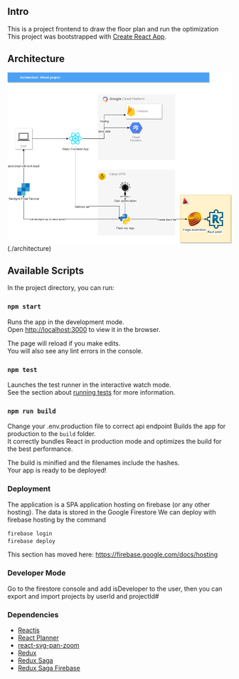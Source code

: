 ## Intro
This is a project frontend to draw the floor plan and run the optimization
This project was bootstrapped with [Create React App](https://github.com/facebook/create-react-app).

## Architecture
![Architecture diagram](docs/architecture.png)(./architecture)

## Available Scripts

In the project directory, you can run:

### `npm start`

Runs the app in the development mode.<br>
Open [http://localhost:3000](http://localhost:3000) to view it in the browser.

The page will reload if you make edits.<br>
You will also see any lint errors in the console.

### `npm test`

Launches the test runner in the interactive watch mode.<br>
See the section about [running tests](https://facebook.github.io/create-react-app/docs/running-tests) for more information.

### `npm run build`

Change your .env.production file to correct api endpoint
Builds the app for production to the `build` folder.<br>
It correctly bundles React in production mode and optimizes the build for the best performance.

The build is minified and the filenames include the hashes.<br>
Your app is ready to be deployed!


### Deployment

The application is a SPA application hosting on firebase (or any other hosting). The data is stored in the Google Firestore
We can deploy with firebase hosting by the command
```bash
firebase login
firebase deploy
```
This section has moved here: https://firebase.google.com/docs/hosting


### Developer Mode
Go to the firestore console and add isDeveloper to the user, then you can export and import projects by userId and projectId#


### Dependencies
- <a href="https://reactjs.org/" target="_blank">Reactjs</a>
- <a href="https://cvdlab.github.io/react-planner/" target="_blank">React Planner</a>
- <a href="https://chrvadala.github.io/react-svg-pan-zoom/?path=/story/welcome--page" target="_blank">react-svg-pan-zoom</a>
- <a href="https://redux.js.org/" target="_blank">Redux</a>
- <a href="https://redux-saga.js.org/" target="_blank">Redux Saga</a>
- <a href="https://redux-saga-firebase.js.org/" target="_blank">Redux Saga Firebase</a>



